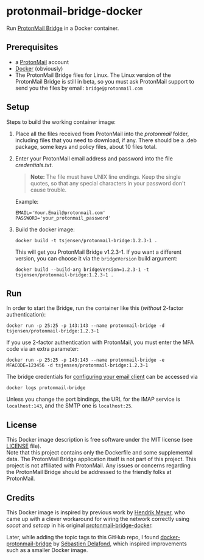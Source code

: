 # protonmail-bridge-docker

Run [ProtonMail Bridge](https://protonmail.com/bridge/) in a Docker container.

## Prerequisites

- a [ProtonMail](https://protonmail.com/) account
- [Docker](https://www.docker.com/) (obviously)
- The ProtonMail Bridge files for Linux. The Linux version of the ProtonMail Bridge is still in beta, so you must ask
  ProtonMail support to send you the files by email: `bridge@protonmail.com`

## Setup

Steps to build the working container image:

1. Place all the files received from ProtonMail into the *protonmail* folder, including files that you need to download,
   if any. There should be a .deb package, some keys and policy files, about 10 files total.

2. Enter your ProtonMail email address and password into the file *credentials.txt*.
   > **Note:** The file must have UNIX line endings. Keep the single quotes, so that any special characters in your
     password don't cause trouble.

   Example:
   
       EMAIL='Your.Email@protonmail.com'
       PASSWORD='your_protonmail_password'

3. Build the docker image:

       docker build -t tsjensen/protonmail-bridge:1.2.3-1 .

   This will get you ProtonMail Bridge v1.2.3-1. If you want a different version, you can choose it via the
   `bridgeVersion` build argument:

       docker build --build-arg bridgeVersion=1.2.3-1 -t tsjensen/protonmail-bridge:1.2.3-1 .


## Run

In order to start the Bridge, run the container like this (*without* 2-factor authentication):

    docker run -p 25:25 -p 143:143 --name protonmail-bridge -d tsjensen/protonmail-bridge:1.2.3-1

If you use 2-factor authentication with ProtonMail, you must enter the MFA code via an extra parameter:

    docker run -p 25:25 -p 143:143 --name protonmail-bridge -e MFACODE=123456 -d tsjensen/protonmail-bridge:1.2.3-1

The bridge credentials for [configuring your email client](https://protonmail.com/bridge/clients) can be accessed via

    docker logs protonmail-bridge

Unless you change the port bindings, the URL for the IMAP service is `localhost:143`, and the SMTP one is
`localhost:25`.


## License

This Docker image description is free software under the MIT license (see [LICENSE](LICENSE) file).  
Note that this project contains only the Dockerfile and some supplemental data. The ProtonMail Bridge application itself
is not part of this project. This project is not affiliated with ProtonMail. Any issues or concerns regarding the
ProtonMail Bridge should be addressed to the friendly folks at ProtonMail.


## Credits

This Docker image is inspired by previous work by [Hendrik Meyer](https://gitlab.com/T4cC0re), who came up with a
clever workaround for wiring the network correctly using *socat* and *setcap* in his original
[protonmail-bridge-docker](https://gitlab.com/T4cC0re/protonmail-bridge-docker).

Later, while adding the topic tags to this GitHub repo, I found
[docker-protonmail-bridge](https://github.com/sdelafond/docker-protonmail-bridge) by
[S&eacute;bastien Delafond](https://github.com/sdelafond), which inspired improvements such as a smaller Docker image.
